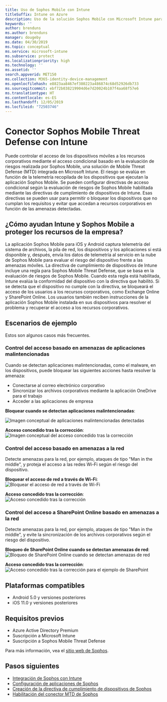 ```yaml
---
title: Uso de Sophos Mobile con Intune
titleSuffix: Intune on Azure
description: Uso de la solución Sophos Mobile con Microsoft Intune para controlar el acceso de los dispositivos móviles a los recursos corporativos.
keywords: ''
author: brenduns
ms.author: brenduns
manager: dougeby
ms.date: 04/30/2019
ms.topic: conceptual
ms.service: microsoft-intune
ms.subservice: protect
ms.localizationpriority: high
ms.technology: ''
ms.assetid: ''
search.appverid: MET150
ms.collection: M365-identity-device-management
ms.openlocfilehash: e8823aa8467ef380223a486874c68d52926db733
ms.sourcegitcommit: ebf72b038219904d6e7d20024b107f4aa68f57e6
ms.translationtype: HT
ms.contentlocale: es-ES
ms.lasthandoff: 12/05/2019
ms.locfileid: "72503746"
---
```

# <a name="sophos-mobile-threat-defense-connector-with-intune"></a>Conector Sophos Mobile Threat Defense con Intune
Puede controlar el acceso de los dispositivos móviles a los recursos corporativos mediante el acceso condicional basado en la evaluación de riesgos realizada por Sophos Mobile, una solución de Mobile Threat Defense (MTD) integrada en Microsoft Intune. El riesgo se evalúa en función de la telemetría recopilada de los dispositivos que ejecutan la aplicación Sophos Mobile.
Se pueden configurar directivas de acceso condicional según la evaluación de riesgos de Sophos Mobile habilitada mediante las directivas de cumplimiento de dispositivos de Intune. Esas directivas se pueden usar para permitir o bloquear los dispositivos que no cumplan los requisitos y evitar que accedan a recursos corporativos en función de las amenazas detectadas.

## <a name="how-do-intune-and-sophos-mobile-help-protect-your-company-resources"></a>¿Cómo ayudan Intune y Sophos Mobile a proteger los recursos de la empresa?
La aplicación Sophos Mobile para iOS y Android captura telemetría del sistema de archivos, la pila de red, los dispositivos y los aplicaciones si está disponible y, después, envía los datos de telemetría al servicio en la nube de Sophos Mobile para evaluar el riesgo del dispositivo frente a las amenazas móviles.
La directiva de cumplimiento de dispositivos de Intune incluye una regla para Sophos Mobile Threat Defense, que se basa en la evaluación de riesgos de Sophos Mobile. Cuando esta regla está habilitada, Intune evalúa la conformidad del dispositivo con la directiva que habilitó. Si se detecta que el dispositivo no cumple con la directiva, se bloqueará el acceso de los usuarios a los recursos corporativos, como Exchange Online y SharePoint Online. Los usuarios también reciben instrucciones de la aplicación Sophos Mobile instalada en sus dispositivos para resolver el problema y recuperar el acceso a los recursos corporativos.  

## <a name="sample-scenarios"></a>Escenarios de ejemplo
Estos son algunos casos más frecuentes.  
### <a name="control-access-based-on-threats-from-malicious-apps"></a>Control del acceso basado en amenazas de aplicaciones malintencionadas
Cuando se detectan aplicaciones malintencionadas, como el malware, en los dispositivos, puede bloquear las siguientes acciones hasta resolver la amenaza:
- Conectarse al correo electrónico corporativo
- Sincronizar los archivos corporativos mediante la aplicación OneDrive para el trabajo
- Acceder a las aplicaciones de empresa

**Bloquear cuando se detectan aplicaciones malintencionadas**:
 
![Imagen conceptual de aplicaciones malintencionadas detectadas](./media/sophos-mtd-connector/sophos_malicious_apps_blocked.png)  

**Acceso concedido tras la corrección**:  
![Imagen conceptual del acceso concedido tras la corrección](./media/sophos-mtd-connector/sophos_malicious_apps_unblocked.png)

### <a name="control-access-based-on-threat-to-network"></a>Control del acceso basado en amenazas a la red  
Detecte amenazas para la red, por ejemplo, ataques de tipo "Man in the middle", y proteja el acceso a las redes Wi-Fi según el riesgo del dispositivo.  

**Bloquear el acceso de red a través de Wi-Fi**:  
![Bloquear el acceso de red a través de Wi-Fi](./media/sophos-mtd-connector/sophos_network_wifi_blocked.png)

**Acceso concedido tras la corrección**:   
![Acceso concedido tras la corrección](./media/sophos-mtd-connector/sophos_network_wifi_unblocked.png)  

### <a name="control-access-to-sharepoint-online-based-on-threat-to-network"></a>Control del acceso a SharePoint Online basado en amenazas a la red  
Detecte amenazas para la red, por ejemplo, ataques de tipo "Man in the middle", y evite la sincronización de los archivos corporativos según el riesgo del dispositivo.  

**Bloqueo de SharePoint Online cuando se detectan amenazas de red**:   
![Bloqueo de SharePoint Online cuando se detectan amenazas de red](./media/sophos-mtd-connector/sophos_network_spo_blocked.png)  

**Acceso concedido tras la corrección**:  
![Acceso concedido tras la corrección para el ejemplo de SharePoint](./media/sophos-mtd-connector/sophos_network_spo_unblocked.png)  

## <a name="supported-platforms"></a>Plataformas compatibles  
- Android 5.0 y versiones posteriores
- iOS 11.0 y versiones posteriores

## <a name="prerequisites"></a>Requisitos previos  
- Azure Active Directory Premium
- Suscripción a Microsoft Intune 
- Suscripción a Sophos Mobile Threat Defense

Para más información, vea el [sitio web de Sophos](https://www.sophos.com/products/mobile-control).  

## <a name="next-steps"></a>Pasos siguientes  
- [Integración de Sophos con Intune](sophos-mtd-connector-integration.md)
- [Configuración de aplicaciones de Sophos](mtd-apps-ios-app-configuration-policy-add-assign.md)
- [Creación de la directiva de cumplimiento de dispositivos de Sophos](mtd-device-compliance-policy-create.md)
- [Habilitación del conector MTD de Sophos](mtd-connector-enable.md)
